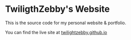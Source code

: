 # TwiligthZebby's Website

This is the source code for my personal website & portfolio.

You can find the live site at [twilightzebby.github.io](https://twilightzebby.github.io)
